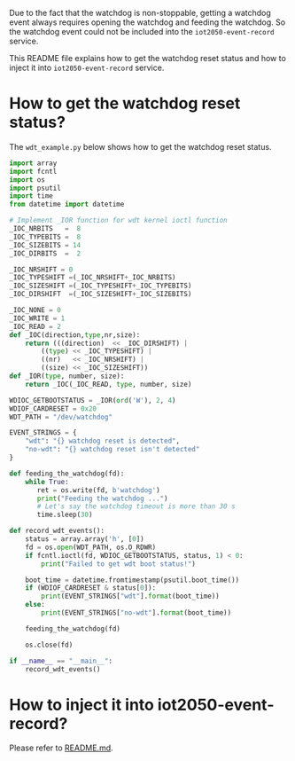 Due to the fact that the watchdog is non-stoppable, getting a watchdog
event always requires opening the watchdog and feeding the watchdog. So
the watchdog event could not be included into the `iot2050-event-record`
service.

This README file explains how to get the watchdog reset status and how to
inject it into `iot2050-event-record` service.

# How to get the watchdog reset status?

The `wdt_example.py` below shows how to get the watchdog reset status.

```py
import array
import fcntl
import os
import psutil
import time
from datetime import datetime

# Implement _IOR function for wdt kernel ioctl function
_IOC_NRBITS   =  8
_IOC_TYPEBITS =  8
_IOC_SIZEBITS = 14
_IOC_DIRBITS  =  2

_IOC_NRSHIFT = 0
_IOC_TYPESHIFT =(_IOC_NRSHIFT+_IOC_NRBITS)
_IOC_SIZESHIFT =(_IOC_TYPESHIFT+_IOC_TYPEBITS)
_IOC_DIRSHIFT  =(_IOC_SIZESHIFT+_IOC_SIZEBITS)

_IOC_NONE = 0
_IOC_WRITE = 1
_IOC_READ = 2
def _IOC(direction,type,nr,size):
    return (((direction)  << _IOC_DIRSHIFT) |
        ((type) << _IOC_TYPESHIFT) |
        ((nr)   << _IOC_NRSHIFT) |
        ((size) << _IOC_SIZESHIFT))
def _IOR(type, number, size):
    return _IOC(_IOC_READ, type, number, size)

WDIOC_GETBOOTSTATUS = _IOR(ord('W'), 2, 4)
WDIOF_CARDRESET = 0x20
WDT_PATH = "/dev/watchdog"

EVENT_STRINGS = {
    "wdt": "{} watchdog reset is detected",
    "no-wdt": "{} watchdog reset isn't detected"
}

def feeding_the_watchdog(fd):
    while True:
       ret = os.write(fd, b'watchdog')
       print("Feeding the watchdog ...")
       # Let's say the watchdog timeout is more than 30 s
       time.sleep(30)

def record_wdt_events():
    status = array.array('h', [0])
    fd = os.open(WDT_PATH, os.O_RDWR)
    if fcntl.ioctl(fd, WDIOC_GETBOOTSTATUS, status, 1) < 0:
        print("Failed to get wdt boot status!")

    boot_time = datetime.fromtimestamp(psutil.boot_time())
    if (WDIOF_CARDRESET & status[0]):
        print(EVENT_STRINGS["wdt"].format(boot_time))
    else:
        print(EVENT_STRINGS["no-wdt"].format(boot_time))

    feeding_the_watchdog(fd)

    os.close(fd)

if __name__ == "__main__":
    record_wdt_events()
```

# How to inject it into iot2050-event-record?

Please refer to [README.md](./README.md).
